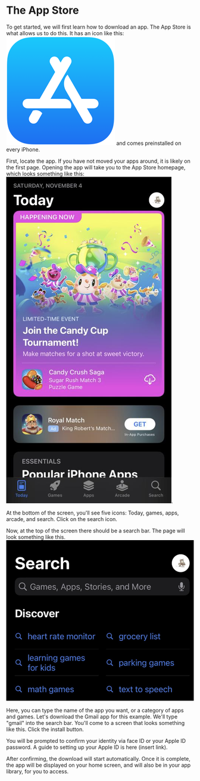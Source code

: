 # The App Store

To get started, we will first learn how to download an app. The App Store is what allows us to do this. It has an icon like this: 
![App Store Icon](images/app-store-icon.png)
and comes preinstalled on every iPhone. 

First, locate the app. If you have not moved your apps around, it is likely on the first page. Opening the app will take you to the App Store homepage, which looks something like this: 
![App Store Homepage](images/app-store-homepage.png).

At the bottom of the screen, you'll see five icons: Today, games, apps, arcade, and search. Click on the search icon.

Now, at the top of the screen there should be a search bar. The page will look something like this. 
![App Store Search Page](images/app-store-search-page.png)

Here, you can type the name of the app you want, or a category of apps and games. Let's download the Gmail app for this example. We'll type "gmail" into the search bar. You'll come to a screen that looks something like this. Click the install button.

You will be prompted to confirm your identity via face ID or your Apple ID password. A guide to setting up your Apple ID is here (insert link). 

After confirming, the download will start automatically. Once it is complete, the app will be displayed on your home screen, and will also be in your app library, for you to access. 
